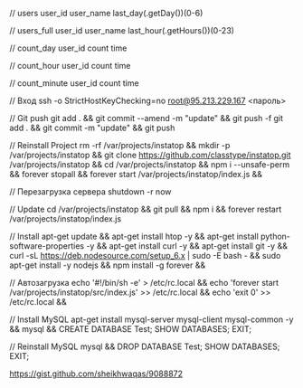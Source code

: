 // users
user_id
user_name
last_day(.getDay())(0-6)


// users_full
user_id
user_name
last_hour(.getHours())(0-23)


// count_day
user_id
count
time


// count_hour
user_id
count
time


// count_minute
user_id
count
time












// Вход
ssh -o StrictHostKeyChecking=no root@95.213.229.167
<пароль>



// Git push
git add . && git commit --amend -m "update" && git push -f
git add . && git commit -m "update" && git push



// Reinstall Project
rm -rf /var/projects/instatop && 
mkdir -p /var/projects/instatop && 
git clone https://github.com/classtype/instatop.git /var/projects/instatop && 
cd /var/projects/instatop && 
npm i --unsafe-perm && 
forever stopall && 
forever start /var/projects/instatop/index.js && 



// Перезагрузка сервера
shutdown -r now



// Update
cd /var/projects/instatop && git pull && npm i && forever restart /var/projects/instatop/index.js



// Install
apt-get update && 
apt-get install htop -y && 
apt-get install python-software-properties -y && 
apt-get install curl -y && 
apt-get install git -y && 
curl -sL https://deb.nodesource.com/setup_6.x | sudo -E bash - && sudo apt-get install -y nodejs && 
npm install -g forever && 



// Автозагрузка
echo '#!/bin/sh -e' > /etc/rc.local && 
echo 'forever start /var/projects/instatop/src/index.js' >> /etc/rc.local && 
echo 'exit 0' >> /etc/rc.local && 



// Install MySQL
apt-get install mysql-server mysql-client mysql-common -y && 
mysql && 
CREATE DATABASE Test; SHOW DATABASES; EXIT;



// Reinstall MySQL
mysql && 
DROP DATABASE Test; SHOW DATABASES; EXIT;


https://gist.github.com/sheikhwaqas/9088872
